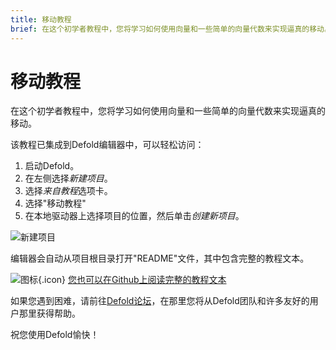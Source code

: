 ```yaml
---
title: 移动教程
brief: 在这个初学者教程中，您将学习如何使用向量和一些简单的向量代数来实现逼真的移动。
---
```

# 移动教程

在这个初学者教程中，您将学习如何使用向量和一些简单的向量代数来实现逼真的移动。

该教程已集成到Defold编辑器中，可以轻松访问：

1. 启动Defold。
2. 在左侧选择*新建项目*。
3. 选择*来自教程*选项卡。
4. 选择"移动教程"
5. 在本地驱动器上选择项目的位置，然后单击*创建新项目*。

![新建项目](images/new-movement.png)

编辑器会自动从项目根目录打开"README"文件，其中包含完整的教程文本。

![图标](images/icon-tutorial.svg){.icon} [您也可以在Github上阅读完整的教程文本](https://github.com/defold/tutorial-movement)

如果您遇到困难，请前往[Defold论坛](//forum.defold.com)，在那里您将从Defold团队和许多友好的用户那里获得帮助。

祝您使用Defold愉快！